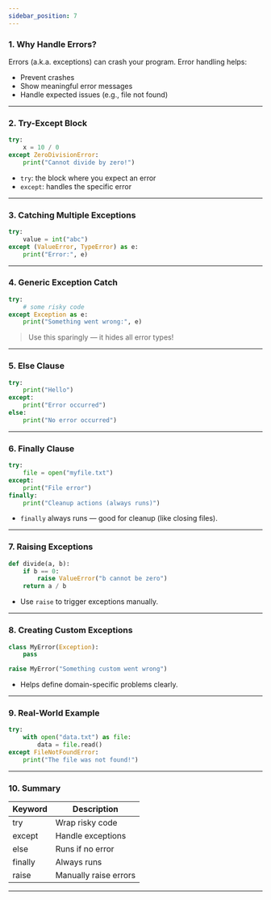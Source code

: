 ```yaml
---
sidebar_position: 7
---
```


<!-- ## Error Handling -->

### 1. Why Handle Errors?

Errors (a.k.a. exceptions) can crash your program. Error handling helps:

* Prevent crashes
* Show meaningful error messages
* Handle expected issues (e.g., file not found)

---

### 2. Try-Except Block

```python
try:
    x = 10 / 0
except ZeroDivisionError:
    print("Cannot divide by zero!")
```

* `try`: the block where you expect an error
* `except`: handles the specific error

---

### 3. Catching Multiple Exceptions

```python
try:
    value = int("abc")
except (ValueError, TypeError) as e:
    print("Error:", e)
```

---

### 4. Generic Exception Catch

```python
try:
    # some risky code
except Exception as e:
    print("Something went wrong:", e)
```

> Use this sparingly — it hides all error types!

---

### 5. Else Clause

```python
try:
    print("Hello")
except:
    print("Error occurred")
else:
    print("No error occurred")
```

---

### 6. Finally Clause

```python
try:
    file = open("myfile.txt")
except:
    print("File error")
finally:
    print("Cleanup actions (always runs)")
```

* `finally` always runs — good for cleanup (like closing files).

---

### 7. Raising Exceptions

```python
def divide(a, b):
    if b == 0:
        raise ValueError("b cannot be zero")
    return a / b
```

* Use `raise` to trigger exceptions manually.

---

### 8. Creating Custom Exceptions

```python
class MyError(Exception):
    pass

raise MyError("Something custom went wrong")
```

* Helps define domain-specific problems clearly.

---

### 9. Real-World Example

```python
try:
    with open("data.txt") as file:
        data = file.read()
except FileNotFoundError:
    print("The file was not found!")
```

---

### 10. Summary

| Keyword | Description           |
| ------- | --------------------- |
| try     | Wrap risky code       |
| except  | Handle exceptions     |
| else    | Runs if no error      |
| finally | Always runs           |
| raise   | Manually raise errors |

---